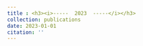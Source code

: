 ```yaml
---
title : <h3><i>-----  2023  -----</i></h3>
collection: publications
date: 2023-01-01
citation: ''
---
```

